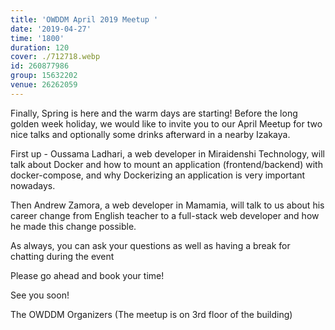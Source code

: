```yaml
---
title: 'OWDDM April 2019 Meetup '
date: '2019-04-27'
time: '1800'
duration: 120
cover: ./712718.webp
id: 260877986
group: 15632202
venue: 26262059
---
```


Finally, Spring is here and the warm days are starting! Before the long golden week holiday, we would like to invite you to our April Meetup for two nice talks and optionally some drinks afterward in a nearby Izakaya.

First up - Oussama Ladhari, a web developer in Miraidenshi Technology, will talk about Docker and how to mount an application (frontend/backend) with docker-compose, and why Dockerizing an application is very important nowadays.

Then Andrew Zamora, a web developer in Mamamia, will talk to us about his career change from English teacher to a full-stack web developer and how he made this change possible.

As always, you can ask your questions as well as having a break for chatting during the event

Please go ahead and book your time!

See you soon!

The OWDDM Organizers
(The meetup is on 3rd floor of the building)
